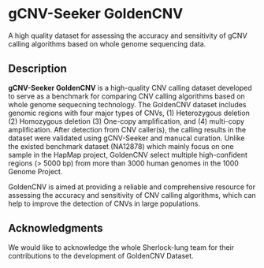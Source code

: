 # gCNV-Seeker GoldenCNV
A high quality dataset for assessing the accuracy and sensitivity of gCNV calling algorithms based on whole genome sequencing data.

## Description

**gCNV-Seeker GoldenCNV** is a high-quality CNV calling dataset developed to serve as a benchmark for comparing CNV calling algorithms based on whole genome sequecning technology. The GoldenCNV dataset includes genomic regions with four major types of CNVs, (1) Heterozygous deletion (2) Homozygous deletion (3) One-copy amplification, and (4) multi-copy amplification. After detection from CNV caller(s), the calling results in the dataset were validated using gCNV-Seeker and manucal curation. Unlike the existed benchmark dataset (NA12878) which mainly focus on one sample in the HapMap project, GoldenCNV select multiple high-confident regions (> 5000 bp) from more than 3000 human genomes in the 1000 Genome Project. 

GoldenCNV is aimed at providing a reliable and comprehensive resource for assessing the accuracy and sensitivity of CNV calling algorithms, which can help to improve the detection of CNVs in large populations.

## Acknowledgments

We would like to acknowledge the whole Sherlock-lung team for their contributions to the development of  GoldenCNV Dataset.

